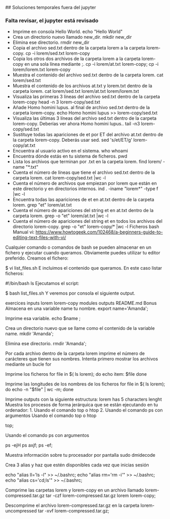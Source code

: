 ## Soluciones temporales fuera del jupyter
### Falta revisar, el jupyter está revisado

- Imprime en consola Hello World.
echo "Hello World"
- Crea un directorio nuevo llamado new_dir.
mkdir new_dir
- Elimina ese directorio.
rmdir new_dir
- Copia el archivo sed.txt dentro de la carpeta lorem a la carpeta lorem-copy.
cp -i lorem/sed.txt lorem-copy
- Copia los otros dos archivos de la carpeta lorem a la carpeta lorem-copy en una sola línea mediante ;.
cp -i lorem/at.txt lorem-copy; cp -i lorem/lorem.txt lorem-copy
- Muestra el contenido del archivo sed.txt dentro de la carpeta lorem.
cat lorem/sed.txt
- Muestra el contenido de los archivos at.txt y lorem.txt dentro de la carpeta lorem.
cat lorem/sed.txt lorem/at.txt lorem/lorem.txt
- Visualiza las primeras 3 líneas del archivo sed.txt dentro de la carpeta lorem-copy
head -n 3 lorem-copy/sed.txt
- Añade Homo homini lupus. al final de archivo sed.txt dentro de la carpeta lorem-copy.
echo Homo homini lupus >> lorem-copy/sed.txt
- Visualiza las últimas 3 líneas del archivo sed.txt dentro de la carpeta lorem-copy. Deberías ver ahora Homo homini lupus..
tail -n3 lorem-copy/sed.txt
- Sustituye todas las apariciones de et por ET del archivo at.txt dentro de la carpeta lorem-copy. Deberás usar sed.
sed 's/et/ET/g' lorem-copy/at.txt
- Encuentra al usuario activo en el sistema.
who
whoami
- Encuentra dónde estás en tu sistema de ficheros.
pwd
- Lista los archivos que terminan por .txt en la carpeta lorem.
find lorem/ -name "*.txt"
- Cuenta el número de líneas que tiene el archivo sed.txt dentro de la carpeta lorem.
cat lorem-copy/sed.txt |wc -l
- Cuenta el número de archivos que empiezan por lorem que están en este directorio y en directorios internos.
ind . -iname "lorem*" -type f |wc -l
- Encuentra todas las apariciones de et en at.txt dentro de la carpeta lorem.
grep "et" lorem/at.txt
- Cuenta el número de apariciones del string et en at.txt dentro de la carpeta lorem.
grep -o "et" lorem/at.txt |wc -l
- Cuenta el número de apariciones del string et en todos los archivos del directorio lorem-copy.
grep -o "et" lorem-copy/* |wc -l
Ficheros bash
Manual vi: https://www.howtogeek.com/102468/a-beginners-guide-to-editing-text-files-with-vi/
 
Cualquier comando o comandos de bash se pueden almacenar en un fichero y ejecutar cuando queramos. Obviamente puedes utilizar tu editor preferido. Creamos el fichero:

$ vi list_files.sh
E incluimos el contenido que queramos. En este caso listar ficheros:

#!/bin/bash
ls
Ejecutamos el script:

$ bash list_files.sh
Y veremos por consola el siguiente output.

exercices  inputs  lorem  lorem-copy  modules  outputs  README.md
Bonus
Almacena en una variable name tu nombre.
export name='Amanda';

Imprime esa variable.
echo $name  ;

Crea un directorio nuevo que se llame como el contenido de la variable name.
mkdir 'Amanda';

Elimina ese directorio.
rmdir 'Amanda';

Por cada archivo dentro de la carpeta lorem imprime el número de carácteres que tienen sus nombres. Intenta primero mostrar los archivos mediante un bucle for

Imprime los ficheros
for file in $( ls lorem); do echo item: $file done

Imprime las longitudes de los nombres de los ficheros
for file in $( ls lorem); do echo -n "$file" | wc -m; done

Imprime outputs con la siguiente estructura: lorem has 5 characters lenght
Muestra los procesos de forma jerárquica que se están ejecutando en tu ordenador:
    1. Usando el comando top o htop
    2. Usando el comando ps con argumentos
Usando el comando top o htop

top;

Usando el comando ps con argumentos

ps -ejH
ps axjf;
ps -ef;

Muestra información sobre tu procesador por pantalla
sudo dmidecode

Crea 3 alias y haz que estén disponibles cada vez que inicias sesión

echo "alias ll='ls -l" >> ~/.bashrc;
echo "alias rm='rm -i'" >> ~/.bashrc;
echo "alias cs='cd;ls'" >> ~/.bashrc;

Comprime las carpetas lorem y lorem-copy en un archivo llamado lorem-compressed.tar.gz
tar -czf lorem-compressed.tar.gz lorem lorem-copy;

Descomprime el archivo lorem-compressed.tar.gz en la carpeta lorem-uncompressed
tar -xvf lorem-compressed.tar.gz;